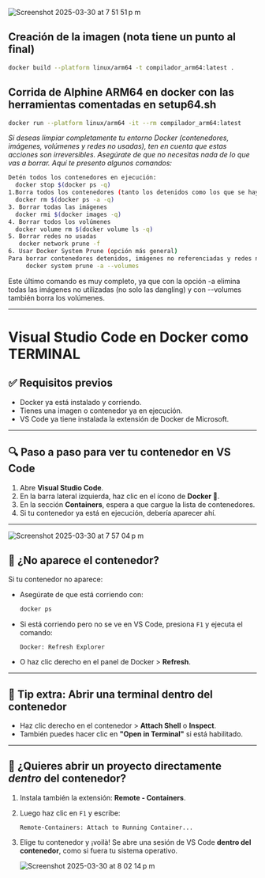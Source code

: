 ![Screenshot 2025-03-30 at 7 51 51 p m](https://github.com/user-attachments/assets/dd746913-d08b-4acb-b002-114ad08b683e)


## Creación de la imagen (nota tiene un punto al final)
```bash
docker build --platform linux/arm64 -t compilador_arm64:latest .
```

## Corrida de Alphine ARM64 en docker con las herramientas comentadas en setup64.sh
```bash
docker run --platform linux/arm64 -it --rm compilador_arm64:latest
```
_Si deseas limpiar completamente tu entorno Docker (contenedores, imágenes, volúmenes y redes no usadas), ten en cuenta que estas acciones son irreversibles. Asegúrate de que no necesitas nada de lo que vas a borrar. Aquí te presento algunos comandos:_

```bash
Detén todos los contenedores en ejecución:
  docker stop $(docker ps -q)
1.Borra todos los contenedores (tanto los detenidos como los que se hayan detenido):
  docker rm $(docker ps -a -q)
3. Borrar todas las imágenes
  docker rmi $(docker images -q)
4. Borrar todos los volúmenes
  docker volume rm $(docker volume ls -q)
5. Borrar redes no usadas
   docker network prune -f
6. Usar Docker System Prune (opción más general)
Para borrar contenedores detenidos, imágenes no referenciadas y redes no utilizadas:
     docker system prune -a --volumes
```
Este último comando es muy completo, ya que con la opción -a elimina todas las imágenes no utilizadas (no solo las dangling) y con --volumes también borra los volúmenes.

---




# Visual Studio Code en Docker como TERMINAL

## ✅ Requisitos previos

- Docker ya está instalado y corriendo.
- Tienes una imagen o contenedor ya en ejecución.
- VS Code ya tiene instalada la extensión de Docker de Microsoft.

---

## 🔍 Paso a paso para ver tu contenedor en VS Code

1. Abre **Visual Studio Code**.
2. En la barra lateral izquierda, haz clic en el ícono de **Docker 🐳**.
3. En la sección **Containers**, espera a que cargue la lista de contenedores.
4. Si tu contenedor ya está en ejecución, debería aparecer ahí.

---

![Screenshot 2025-03-30 at 7 57 04 p m](https://github.com/user-attachments/assets/73b16a6a-c8d4-44fd-8a93-ba4ac99471df)

## 🔄 ¿No aparece el contenedor?

Si tu contenedor no aparece:

- Asegúrate de que está corriendo con:

  ```bash
  docker ps
  ```

- Si está corriendo pero no se ve en VS Code, presiona `F1` y ejecuta el comando:

  ```
  Docker: Refresh Explorer
  ```

- O haz clic derecho en el panel de Docker > **Refresh**.

---

## 🧠 Tip extra: Abrir una terminal dentro del contenedor

- Haz clic derecho en el contenedor > **Attach Shell** o **Inspect**.
- También puedes hacer clic en **"Open in Terminal"** si está habilitado.

---

## 🧩 ¿Quieres abrir un proyecto directamente *dentro* del contenedor?

1. Instala también la extensión: **Remote - Containers**.
2. Luego haz clic en `F1` y escribe:

   ```
   Remote-Containers: Attach to Running Container...
   ```

3. Elige tu contenedor y ¡voilà! Se abre una sesión de VS Code **dentro del contenedor**, como si fuera tu sistema operativo.

   ![Screenshot 2025-03-30 at 8 02 14 p m](https://github.com/user-attachments/assets/6d7e92e1-ea28-4047-81b3-0c040081422e)

